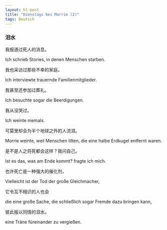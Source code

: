 ```yaml
---
layout: hl-post
title: "Dienstags bei Morrie (2)"
tags: Deutsch
---
```


### 泪水

我报道过死人的消息。

Ich schrieb Stories, in denen Menschen starben.

我也采访过那些不幸的家庭。

Ich interviewte trauernde Familienmitglieder.

我甚至还参加过葬礼。

Ich besuchte sogar die Beerdigungen.

我从没哭过。

Ich weinte niemals.

可莫里却会为半个地球之外的人流泪。

Morrie weinte, weil Menschen litten, die eine halbe Erdkugel entfernt waren.

是不是人之将死都会这样？我问自己。

Ist es das, was am Ende kommt? fragte ich mich.

也许死亡是一种强大的催化剂，

Vielleicht ist der Tod der große Gleichmacher,

它令互不相识的人也会

die eine große Sache, die schließlich sogar Fremde dazu bringen kann,

彼此报以同情的泪水。

eine Träne füreinander zu vergießen.
